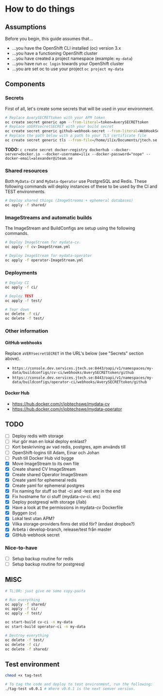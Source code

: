 # How to do things

## Assumptions

Before you begin, this guide assumes that...

- ...you have the OpenShift CLI installed (oc) version 3.x
- ...you have a functioning OpenShift cluster
- ...you have created a project namespace (example: `my-data`)
- ...you have run `oc login` towards your OpenShift cluster
- ...you are set oc to use your project `oc project my-data`

## Components

### Secrets

First of all, let's create some secrets that will be used in your environment.

```bash
# Replace AverySECRETtoken with your APM token
oc create secret generic apm --from-literal=token=AverySECRETtoken
# Replace aVERYsecretSECRET with your build secret
oc create secret generic github-webhook-secret --from-literal=WebHookSecretKey=aVERYsecretSECRET
# Replace the path below with a path to your TLS certificate file
oc create secret generic tls --from-file=/home/ilix/Documents/jtech.se.crt
```

**TODO:**
`c create secret docker-registry dockerhub --docker-server=docker.io --docker-username=ilix --docker-password="nope" --docker-email=alexander@iteam.se`

### Shared resources

Both `MyData-CV` and `MyData-Operator` use PostgreSQL and Redis. These following commands will deploy instances of these to be used by the CI and TEST environments.

```bash
# Deploy shared things (ImageStreams + ephemeral databases)
oc apply -f shared/
```

### ImageStreams and automatic builds

The ImageStream and BuildConfigs are setup using the following commands.

```bash
# Deploy ImageStream for mydata-cv.
oc apply -f cv-ImageStream.yml

# Deploy ImageStream for mydata-operator
oc apply -f operator-ImageStream.yml
```

### Deployments

```bash
# Deploy CI
oc apply -f ci/

# Deploy TEST
oc apply -f test/

# Tear down
oc delete -f ci/
oc delete -f test/
```

### Other information

#### GitHub webhooks

Replace `aVERYsecretSECRET` in the URL's below (see "Secrets" section above).

- `https://console.dev.services.jtech.se:8443/oapi/v1/namespaces/my-data/buildconfigs/cv-ci/webhooks/AverySECRETtoken/github`
- `https://console.dev.services.jtech.se:8443/oapi/v1/namespaces/my-data/buildconfigs/operator-ci/webhooks/AverySECRETtoken/github`

#### Docker Hub

- https://hub.docker.com/r/jobtechswe/mydata-cv
- https://hub.docker.com/r/jobtechswe/mydata-operator

## TODO

- [ ] Deploy redis with storage
- [ ] Hur gör man en lokal deploy enklast?
- [ ] Kort beskrivning av vad redis, postgres, apm används till
- [ ] OpenShift-logins till Adam, Einar och Johan
- [ ] Push till Docker Hub vid bygge
- [x] Move ImageStream to its own file
- [x] Create shared CV ImageStream
- [x] Create shared Operator ImageStream
- [x] Create yaml for ephemeral redis
- [x] Create yaml for ephemeral postgres
- [x] Fix naming for stuff so that -ci and -test are in the end
- [x] Fix hostname for ci stuff (mydata-cv-ci. etc)
- [x] Deploy postgresql with storage (/lab)
- [x] Have a look at the permissions in mydata-cv Dockerfile
- [x] Byggen (cv)
- [x] Lokal test utan APM?
- [x] Vilka storage-providers finns det stöd för? (endast dropbox?)
- [x] Arbeta i develop-branch, release/test från master
- [x] GitHub webhook secret

### Nice-to-have

- [ ] Setup backup routine for redis
- [ ] Setup backup routine for postgresql

## MISC

```bash
# TL;DR; just give me some copy-pasta

# Run everything
oc apply -f shared/
oc apply -f ci/
oc apply -f test/

oc start-build cv-ci -n my-data
oc start-build operator-ci -n my-data

# Destroy everything
oc delete -f test/
oc delete -f ci/
oc delete -f shared/
```

## Test environment

```bash
chmod +x tag-test

# To tag the code and deploy to test environment, run the following:
./tag-test v0.0.1 # Where v0.0.1 is the next semver version.
```
